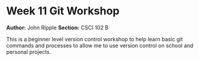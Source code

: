 # Week 11 Git Workshop
**Author:** John Ripple
**Section:** CSCI 102 B

This is a beginner level version control workshop to help learn basic git commands and processes to allow me to use version control on school and personal projects.